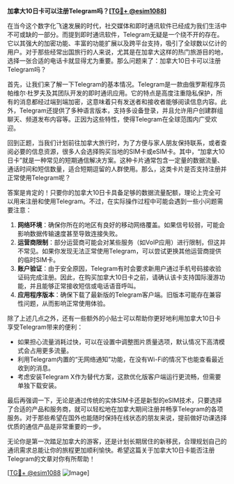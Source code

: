 **加拿大10日卡可以注册Telegram吗？[[TG💪+ @esim1088](https://t.me/s/esim1088)]**

在当今这个数字化飞速发展的时代，社交媒体和即时通讯软件已经成为我们生活中不可或缺的一部分。而提到即时通讯软件，Telegram无疑是一个绕不开的存在。它以其强大的加密功能、丰富的功能扩展以及跨平台支持，吸引了全球数以亿计的用户。对于那些经常出国旅行的人来说，尤其是在加拿大这样的热门旅游目的地，选择一张合适的电话卡就显得尤为重要。那么问题来了：加拿大10日卡可以注册Telegram吗？

首先，让我们来了解一下Telegram的基本情况。Telegram是一款由俄罗斯程序员帕维尔·杜罗夫及其团队开发的即时通讯应用。它的特点是高度注重隐私保护，所有的消息都经过端到端加密，这意味着只有发送者和接收者能够阅读信息内容。此外，Telegram还提供了多种语言版本，支持多设备登录，并且允许用户创建群组聊天、频道发布内容等。正因为这些特性，使得Telegram在全球范围内广受欢迎。

回到正题，当我们计划前往加拿大旅行时，为了方便与家人朋友保持联系，或者查阅必要的信息资源，很多人会选择购买当地的SIM卡或eSIM卡。其中，“加拿大10日卡”就是一种常见的短期通信解决方案。这种卡片通常包含一定量的数据流量、通话时间和短信数量，适合短期逗留的人群使用。那么，这类卡片是否支持注册并正常使用Telegram呢？

答案是肯定的！只要你的加拿大10日卡具备足够的数据流量配额，理论上完全可以用来注册和使用Telegram。不过，在实际操作过程中可能会遇到一些小问题需要注意：

1. **网络环境**：确保你所在的地区有良好的移动网络覆盖。如果信号较弱，可能会影响数据传输速度甚至导致连接失败。
2. **运营商限制**：部分运营商可能会对某些服务（如VoIP应用）进行限制，但这并不常见。如果你发现无法正常使用Telegram，可以尝试更换其他运营商提供的临时SIM卡。
3. **账户验证**：由于安全原因，Telegram有时会要求新用户通过手机号码接收验证码完成注册。因此，在购买加拿大10日卡之前，请确认该卡支持国际漫游功能，并且能够正常接收短信或电话语音呼叫。
4. **应用程序版本**：确保下载了最新版的Telegram客户端。旧版本可能存在兼容性问题，从而影响正常使用体验。

除了上述几点之外，还有一些额外的小贴士可以帮助你更好地利用加拿大10日卡享受Telegram带来的便利：

- 如果担心流量消耗过快，可以在设置中调整图片质量选项，默认情况下高清模式会占用更多流量。
- 利用Telegram内置的“无网络通知”功能，在没有Wi-Fi的情况下也能查看最近收到的消息。
- 考虑安装Telegram X作为替代方案，这款优化版客户端运行更流畅，但需要单独下载安装。

最后再强调一下，无论是通过传统的实体SIM卡还是新型的eSIM技术，只要选择了合适的产品和服务商，就可以轻松地在加拿大期间注册并畅享Telegram的各项服务。对于那些希望在国外也能随时保持在线状态的朋友来说，提前做好功课选择优质的通信产品是非常重要的一步。

无论你是第一次踏足加拿大的游客，还是计划长期居住的新移民，合理规划自己的通讯需求总能让你的旅程更加顺利愉快。希望这篇关于加拿大10日卡能否注册Telegram的文章对你有所帮助！

[[TG💪+ @esim1088](https://t.me/s/esim1088) ![Image](https://i.postimg.cc/4NQfJmqS/Snipaste-2025-05-13-00-14-12.png)]